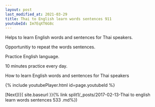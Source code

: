 ```yaml
---
layout: post
last_modified_at: 2021-03-29
title: Thai to English learn words sentences 911 
youtubeId: Im7EqXT6G8c
---
```

 
 
Helps to learn English words and sentences for Thai speakers.

Opportunitiy to repeat the words sentences. 

Practice English language. 
 
10 minutes practice every day. 
 
How to learn English words and sentences for Thai speakers 
 
{% include youtubePlayer.html id=page.youtubeId %}
 
 
[Next]({{ site.baseurl }}{% link  split1/_posts/2017-02-13-Thai to english learn words sentences 533 .md%})
 
